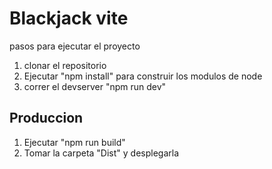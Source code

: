 # Blackjack vite

pasos para ejecutar el proyecto
1. clonar el repositorio
2. Ejecutar "npm install" para construir los modulos de node
3. correr el devserver "npm run dev"


## Produccion

1. Ejecutar "npm run build"
2. Tomar la carpeta "Dist" y desplegarla